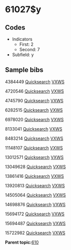 # 61027$y

## Codes

-   Indicators
    -   First: 2
    -   Second: 7
-   Subfield: y

## Sample bibs

4384449 [Quicksearch](https://search.library.yale.edu/catalog/4384449) [VXWS](http://prodorbis.library.yale.edu:7014/vxws/GetHoldingsService?bibId=4384449)

4720546 [Quicksearch](https://search.library.yale.edu/catalog/4720546) [VXWS](http://prodorbis.library.yale.edu:7014/vxws/GetHoldingsService?bibId=4720546)

4745790 [Quicksearch](https://search.library.yale.edu/catalog/4745790) [VXWS](http://prodorbis.library.yale.edu:7014/vxws/GetHoldingsService?bibId=4745790)

6282515 [Quicksearch](https://search.library.yale.edu/catalog/6282515) [VXWS](http://prodorbis.library.yale.edu:7014/vxws/GetHoldingsService?bibId=6282515)

6978020 [Quicksearch](https://search.library.yale.edu/catalog/6978020) [VXWS](http://prodorbis.library.yale.edu:7014/vxws/GetHoldingsService?bibId=6978020)

8133041 [Quicksearch](https://search.library.yale.edu/catalog/8133041) [VXWS](http://prodorbis.library.yale.edu:7014/vxws/GetHoldingsService?bibId=8133041)

8483214 [Quicksearch](https://search.library.yale.edu/catalog/8483214) [VXWS](http://prodorbis.library.yale.edu:7014/vxws/GetHoldingsService?bibId=8483214)

11148107 [Quicksearch](https://search.library.yale.edu/catalog/11148107) [VXWS](http://prodorbis.library.yale.edu:7014/vxws/GetHoldingsService?bibId=11148107)

13012571 [Quicksearch](https://search.library.yale.edu/catalog/13012571) [VXWS](http://prodorbis.library.yale.edu:7014/vxws/GetHoldingsService?bibId=13012571)

13049628 [Quicksearch](https://search.library.yale.edu/catalog/13049628) [VXWS](http://prodorbis.library.yale.edu:7014/vxws/GetHoldingsService?bibId=13049628)

13861416 [Quicksearch](https://search.library.yale.edu/catalog/13861416) [VXWS](http://prodorbis.library.yale.edu:7014/vxws/GetHoldingsService?bibId=13861416)

13920813 [Quicksearch](https://search.library.yale.edu/catalog/13920813) [VXWS](http://prodorbis.library.yale.edu:7014/vxws/GetHoldingsService?bibId=13920813)

14505064 [Quicksearch](https://search.library.yale.edu/catalog/14505064) [VXWS](http://prodorbis.library.yale.edu:7014/vxws/GetHoldingsService?bibId=14505064)

14698876 [Quicksearch](https://search.library.yale.edu/catalog/14698876) [VXWS](http://prodorbis.library.yale.edu:7014/vxws/GetHoldingsService?bibId=14698876)

15694172 [Quicksearch](https://search.library.yale.edu/catalog/15694172) [VXWS](http://prodorbis.library.yale.edu:7014/vxws/GetHoldingsService?bibId=15694172)

15694487 [Quicksearch](https://search.library.yale.edu/catalog/15694487) [VXWS](http://prodorbis.library.yale.edu:7014/vxws/GetHoldingsService?bibId=15694487)

15722982 [Quicksearch](https://search.library.yale.edu/catalog/15722982) [VXWS](http://prodorbis.library.yale.edu:7014/vxws/GetHoldingsService?bibId=15722982)

**Parent topic:**[610](../../tags/610/610.md)


